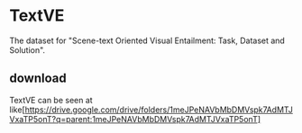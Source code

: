 # TextVE
The dataset for "Scene-text Oriented Visual Entailment: Task, Dataset and Solution".

## download
TextVE can be seen at like[https://drive.google.com/drive/folders/1meJPeNAVbMbDMVspk7AdMTJVxaTP5onT?q=parent:1meJPeNAVbMbDMVspk7AdMTJVxaTP5onT]


